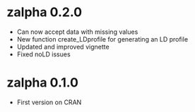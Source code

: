 # zalpha 0.2.0

* Can now accept data with missing values
* New function create_LDprofile for generating an LD profile
* Updated and improved vignette
* Fixed noLD issues

# zalpha 0.1.0

* First version on CRAN

